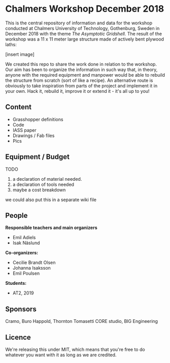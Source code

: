 # Chalmers Workshop December 2018

This is the central repository of information and data for the workshop conducted at Chalmers University of Technology, Gothenburg, Sweden in December 2018 with the theme *The Asymptotic Gridshell.* The result of the workshop was a 11 x 11 meter large structure made of actively bent plywood laths:

[insert image]

We created this repo to share the work done in relation to the workshop. Our aim has been to organize the information in such way that, in theory, anyone with the required equipment and manpower would be able to rebuild the structure from scratch (sort of like a recipe). An alternative route is obviously to take inspiration from parts of the project and implement it in your own. Hack it, rebuild it, improve it or extend it - it's all up to you!

## Content
- Grasshopper definitions
- Code
- IASS paper
- Drawings / Fab files
- Pics

## Equipment / Budget

TODO
1. a declaration of material needed.
2. a declaration of tools needed
3. maybe a cost breakdown

we could also put this in a separate wiki file

##  People
**Responsible teachers and main organizers**
- Emil Adiels
- Isak Näslund

**Co-organizers:**
- Cecilie Brandt Olsen
- Johanna Isaksson
- Emil Poulsen

**Students:**
- AT2, 2019

## Sponsors
Cramo, Buro Happold, Thornton Tomasetti CORE studio, BIG Engineering

## Licence
We're releasing this under MIT, which means that you're free to do whatever you want with it as long as we are credited.
